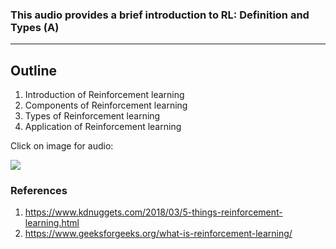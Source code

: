 ### This audio provides a brief introduction to RL: Definition and Types (A)

---

## Outline

1. Introduction of Reinforcement learning
2. Components of Reinforcement learning
3. Types of Reinforcement learning
4. Application of Reinforcement learning

Click on image for audio:

[![](https://www.kdnuggets.com/images/reinforcement-learning-fig1-700.jpg)](https://drive.google.com/uc?export=view&id=1kMxA31HRZFWuIB5oYQZH8KU6hJm2ZtGX "Outlier Detection using Random Forest - Isolation Forest")

### References

1. https://www.kdnuggets.com/2018/03/5-things-reinforcement-learning.html
2. https://www.geeksforgeeks.org/what-is-reinforcement-learning/
